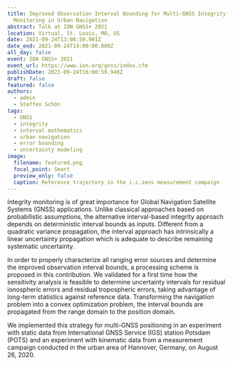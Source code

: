 ```yaml
---
title: Improved Observation Interval Bounding for Multi-GNSS Integrity
  Monitoring in Urban Navigation
abstract: Talk at ION GNSS+ 2021
location: Virtual, St. Louis, MO, US
date: 2021-09-24T13:00:59.901Z
date_end: 2021-09-24T14:00:00.000Z
all_day: false
event: ION GNSS+ 2021
event_url: https://www.ion.org/gnss/index.cfm
publishDate: 2021-09-24T16:00:59.940Z
draft: false
featured: false
authors:
  - admin
  - Steffen Schön
tags:
  - GNSS
  - integrity
  - interval mathematics
  - urban navigation
  - error bounding
  - uncertainty modeling
image:
  filename: featured.png
  focal_point: Smart
  preview_only: false
  caption: Reference trajectory in the i.c.sens measurement compaign
---
```

Integrity monitoring is of great importance for Global Navigation Satellite Systems (GNSS) applications. Unlike classical approaches based on probabilistic assumptions, the alternative interval-based integrity approach depends on deterministic interval bounds as inputs. Different from a quadratic variance propagation, the interval approach has intrinsically a linear uncertainty propagation which is adequate to describe remaining systematic uncertainty. 

In order to properly characterize all ranging error sources and determine the improved observation interval bounds, a processing scheme is proposed in this contribution. We validated for a first time how the sensitivity analysis is feasible to determine uncertainty intervals for residual ionospheric errors and residual tropospheric errors, taking advantage of long-term statistics against reference data. Transforming the navigation problem into a convex optimization problem, the interval bounds are propagated from the range domain to the position domain. 

We implemented this strategy for multi-GNSS positioning in an experiment with static data from International GNSS Service (IGS) station Potsdam (POTS) and an experiment with kinematic data from a measurement campaign conducted in the urban area of Hannover, Germany, on August 26, 2020.